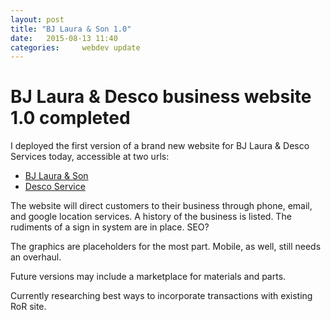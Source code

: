 ```yaml
---
layout: post
title: "BJ Laura & Son 1.0"
date: 	2015-08-13 11:40
categories: 	webdev update
---
```

# BJ Laura & Desco business website 1.0 completed

I deployed the first version of a brand new website for BJ Laura & Desco Services today, accessible at two urls:

*	[BJ Laura & Son][bjl]
*	[Desco Service][desco]

The website will direct customers to their business through phone, email, and google location services.  A history of the business is listed.  The rudiments of a sign in system are in place.  SEO?

The graphics are placeholders for the most part.  Mobile, as well, still needs an overhaul.

Future versions may include a marketplace for materials and parts.

Currently researching best ways to incorporate transactions with existing RoR site.

[bjl]:      http://www.bjlaura.com
[desco]:		http://www.descoservice.com
